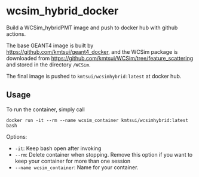 # wcsim_hybrid_docker
Build a WCSim_hybridPMT image and push to docker hub with github actions. 

The base GEANT4 image is built by https://github.com/kmtsui/geant4_docker, and the WCSim package is downloaded from https://github.com/kmtsui/WCSim/tree/feature_scattering and stored in the directory `/WCSim`.

The final image is pushed to `kmtsui/wcsimhybrid:latest` at docker hub.

## Usage
To run the container, simply call
```
docker run -it --rm --name wcsim_container kmtsui/wcsimhybrid:latest bash
```
Options:
- `-it`: Keep bash open after invoking
- `--rm`: Delete container when stopping. Remove this option if you want to keep your container for more than one session
- `--name wcsim_container`: Name for your container.
